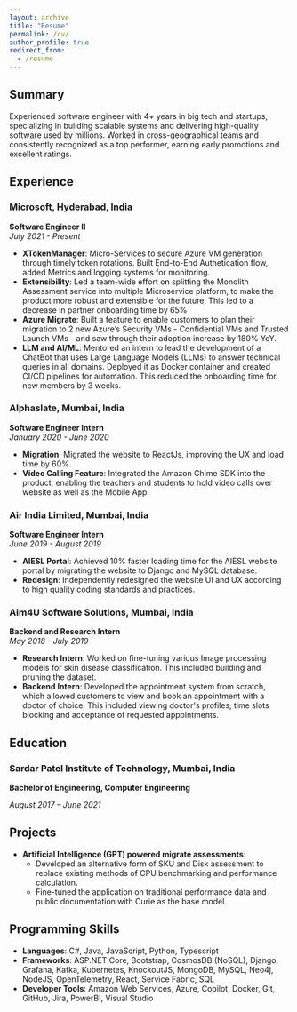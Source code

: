 ```yaml
---
layout: archive
title: "Resume"
permalink: /cv/
author_profile: true
redirect_from:
  - /resume
---
```


## Summary

Experienced software engineer with 4+ years in big tech and startups, specializing in building scalable systems and delivering high-quality software used by millions. Worked in cross-geographical teams and consistently recognized as a top performer, earning early promotions and excellent ratings.

## Experience

### Microsoft, Hyderabad, India
**Software Engineer II**  
*July 2021 - Present*

- **XTokenManager**: Micro-Services to secure Azure VM generation through timely token rotations. Built End-to-End Authetication flow, added Metrics and logging systems for monitoring.
- **Extensibility**: Led a team-wide effort on splitting the Monolith Assessment service into multiple Microservice platform, to make the product more robust and extensible for the future. This led to a decrease in partner onboarding time by 65%
- **Azure Migrate**: Built a feature to enable customers to plan their migration to 2 new Azure’s Security VMs - Confidential VMs and Trusted Launch VMs - and saw through their adoption increase by 180% YoY.
- **LLM and AI/ML**: Mentored an intern to lead the development of a ChatBot that uses Large Language Models (LLMs) to answer technical queries in all domains. Deployed it as Docker container and created CI/CD pipelines for automation. This reduced the onboarding time for new members by 3 weeks.

### Alphaslate, Mumbai, India
**Software Engineer Intern**  
*January 2020 - June 2020*

- **Migration**: Migrated the website to ReactJs, improving the UX and load time by 60%.
- **Video Calling Feature**: Integrated the Amazon Chime SDK into the product, enabling the teachers and students to hold video calls over website as well as the Mobile App.

### Air India Limited, Mumbai, India
**Software Engineer Intern**  
*June 2019 - August 2019*

- **AIESL Portal**: Achieved 10% faster loading time for the AIESL website portal by migrating the website to Django and MySQL database.
- **Redesign**: Independently redesigned the website UI and UX according to high quality coding standards and practices.

### Aim4U Software Solutions, Mumbai, India
**Backend and Research Intern**  
*May 2018 - July 2019*

- **Research Intern**: Worked on fine-tuning various Image processing models for skin disease classification. This included building and pruning the dataset.
- **Backend Intern**: Developed the appointment system from scratch, which allowed customers to view and book an appointment with a doctor of choice. This included viewing doctor's profiles, time slots blocking and acceptance of requested appointments. 

## Education

### Sardar Patel Institute of Technology, Mumbai, India
**Bachelor of Engineering, Computer Engineering** 

*August 2017 – June 2021*

## Projects

- **Artificial Intelligence (GPT) powered migrate assessments**:
  - Developed an alternative form of SKU and Disk assessment to replace existing methods of CPU benchmarking and performance calculation.
  - Fine-tuned the application on traditional performance data and public documentation with Curie as the base model.

## Programming Skills

- **Languages**: C#, Java, JavaScript, Python, Typescript
- **Frameworks**: ASP.NET Core, Bootstrap, CosmosDB (NoSQL), Django, Grafana, Kafka, Kubernetes, KnockoutJS, MongoDB, MySQL, Neo4j, NodeJS, OpenTelemetry, React, Service Fabric, SQL
- **Developer Tools**: Amazon Web Services, Azure, Copilot, Docker, Git, GitHub, Jira, PowerBI, Visual Studio
